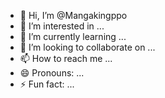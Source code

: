 - 👋 Hi, I’m @Mangakingppo
- 👀 I’m interested in ...
- 🌱 I’m currently learning ...
- 💞️ I’m looking to collaborate on ...
- 📫 How to reach me ...
- 😄 Pronouns: ...
- ⚡ Fun fact: ...

<!---
Mangakingppo/Mangakingppo is a ✨ special ✨ repository because its `README.md` (this file) appears on your GitHub profile.
You can click the Preview link to take a look at your changes.
--->
